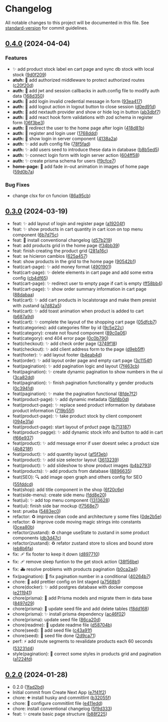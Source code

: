 # Changelog

All notable changes to this project will be documented in this file. See [standard-version](https://github.com/conventional-changelog/standard-version) for commit guidelines.

## [0.4.0](https://github.com/JonyPlo/teslo-shop-nextjs/compare/v0.3.0...v0.4.0) (2024-04-04)


### Features

* :sparkles: add product stock label en cart page and sync db stock with local stock ([9d0f209](https://github.com/JonyPlo/teslo-shop-nextjs/commits/9d0f209f2430c2c29ee2b5a50302d62aa0accde8))
* **atuh:** :passport_control: add authorized middleware to protect authorized routes ([c20f20d](https://github.com/JonyPlo/teslo-shop-nextjs/commits/c20f20d4d7a0c1cf12b8240ed955357c755d87da))
* **auth:** :passport_control: add jwt and session callbacks in auth.config file to modify auth data ([168d350](https://github.com/JonyPlo/teslo-shop-nextjs/commits/168d350a4a47a26af34cc2d4ce8cc4b79b36fe15))
* **auth:** :passport_control: add login invalid credential message in form ([93ea417](https://github.com/JonyPlo/teslo-shop-nextjs/commits/93ea41732123ee882942c39ec5753ebf04f62992))
* **auth:** :passport_control: add logout action in logout button to close session ([d0ed91d](https://github.com/JonyPlo/teslo-shop-nextjs/commits/d0ed91dc8557e375c3fb933d8fe4786ad05826fb))
* **auth:** :passport_control: add nextauth provider and show or hide log in button ([ab3dbf7](https://github.com/JonyPlo/teslo-shop-nextjs/commits/ab3dbf7769a1301f7064139179fdab571955929f))
* **auth:** :passport_control: add react hook form validations with zod schema in register form ([06f3be3](https://github.com/JonyPlo/teslo-shop-nextjs/commits/06f3be37cc60e03883cf0876ce2e9594f5111d76))
* **auth:** :passport_control: redirect the user to the home page after login ([418d81b](https://github.com/JonyPlo/teslo-shop-nextjs/commits/418d81b08745de69897871f3af14817b3a5cb305))
* **auth:** :passport_control: register and login user ([1768ddd](https://github.com/JonyPlo/teslo-shop-nextjs/commits/1768ddd005b30c65920542d41d5bd2586e186c09))
* **auth:** :passport_control: show login in server component ([4138a2a](https://github.com/JonyPlo/teslo-shop-nextjs/commits/4138a2aeeecb19ca9495906f51b3185a0584264c))
* **auth:** :sparkles: add auth config file ([78f5fad](https://github.com/JonyPlo/teslo-shop-nextjs/commits/78f5fad7d47f55353d1e77a13022807149baa1b0))
* **auth:** :sparkles: add users seed to introduce these data in database ([b8b5ed5](https://github.com/JonyPlo/teslo-shop-nextjs/commits/b8b5ed5469f5c09c1f366847711bb58c7a87b8b4))
* **auth:** :sparkles: connect login form with login server action ([604ff58](https://github.com/JonyPlo/teslo-shop-nextjs/commits/604ff58f972fe0b9aec2f515b6a7258c6a365a4f))
* **auth:** :sparkles: create prisma schema for users ([f9cfce7](https://github.com/JonyPlo/teslo-shop-nextjs/commits/f9cfce75f7664cc67cd226b8b27fc64c39a44a29))
* **home-page:** :lipstick: add fade in-out animation in images of home page ([59d0b7a](https://github.com/JonyPlo/teslo-shop-nextjs/commits/59d0b7a2854917628cc7d9930e93b00aeee9a5d5))


### Bug Fixes

* change clsx for cn funcion ([86a95cb](https://github.com/JonyPlo/teslo-shop-nextjs/commits/86a95cba539e4b858b884109b4bd5c01f6e25af9))

## [0.3.0](https://github.com/JonyPlo/teslo-shop-nextjs/compare/v0.2.0...v0.3.0) (2024-03-19)

- feat: :sparkles: add layout of login and register page ([a19204f](https://github.com/JonyPlo/teslo-shop-nextjs/commit/a19204f))
- feat: :sparkles: show products in cart quantity in cart icon on top menu component ([6b7d75c](https://github.com/JonyPlo/teslo-shop-nextjs/commit/6b7d75c))
- feat: :wrench: install conventional changelog ([d57b219](https://github.com/JonyPlo/teslo-shop-nextjs/commit/d57b219))
- feat: add products grid in the home page ([f34bb39](https://github.com/JonyPlo/teslo-shop-nextjs/commit/f34bb39))
- feat: finish creating the product grid ([281a16c](https://github.com/JonyPlo/teslo-shop-nextjs/commit/281a16c))
- feat: se hicieron cambios ([625a457](https://github.com/JonyPlo/teslo-shop-nextjs/commit/625a457))
- feat: show products in the grid to the home page ([90542b1](https://github.com/JonyPlo/teslo-shop-nextjs/commit/90542b1))
- feat(cart-page): :sparkles: add money format ([4901901](https://github.com/JonyPlo/teslo-shop-nextjs/commit/4901901))
- feat(cart-page): :sparkles: delete elements in cart page and add some extra config ([cb4df65](https://github.com/JonyPlo/teslo-shop-nextjs/commit/cb4df65))
- feat(cart-page): :sparkles: redirect user to empty page if cart is empty ([ff58bb4](https://github.com/JonyPlo/teslo-shop-nextjs/commit/ff58bb4))
- feat(cart-page): :sparkles: show order summary information in cart page ([88dabaa](https://github.com/JonyPlo/teslo-shop-nextjs/commit/88dabaa))
- feat(cart): :sparkles: add cart products in localstorage and make them presist with zustand ([a7d82a5](https://github.com/JonyPlo/teslo-shop-nextjs/commit/a7d82a5))
- feat(cart): :sparkles: add toast animation when product is added to cart ([b687a9d](https://github.com/JonyPlo/teslo-shop-nextjs/commit/b687a9d))
- feat(cart): :sparkles: complete the layout of the shopping cart page ([05dfcb7](https://github.com/JonyPlo/teslo-shop-nextjs/commit/05dfcb7))
- feat(categories): add categories filter by id ([9c5e22c](https://github.com/JonyPlo/teslo-shop-nextjs/commit/9c5e22c))
- feat(category): create not found component ([89c0a06](https://github.com/JonyPlo/teslo-shop-nextjs/commit/89c0a06))
- feat(category): end 404 error page ([0c0b790](https://github.com/JonyPlo/teslo-shop-nextjs/commit/0c0b790))
- feat(checkout): :sparkles: add check order page ([3749f18](https://github.com/JonyPlo/teslo-shop-nextjs/commit/3749f18))
- feat(checkout): :sparkles: add client address form to the page ([d9eb5ff](https://github.com/JonyPlo/teslo-shop-nextjs/commit/d9eb5ff))
- feat(footer): :sparkles: add layout footer ([b4eab4d](https://github.com/JonyPlo/teslo-shop-nextjs/commit/b4eab4d))
- feat(order): :sparkles: add layout order page and empty cart page ([3c1154f](https://github.com/JonyPlo/teslo-shop-nextjs/commit/3c1154f))
- feat(pagination): :sparkles: add pagination logic and layout ([7f463cb](https://github.com/JonyPlo/teslo-shop-nextjs/commit/7f463cb))
- feat(pagination): :sparkles: create dynamic pagination to show numbers in the ui ([3ca82dd](https://github.com/JonyPlo/teslo-shop-nextjs/commit/3ca82dd))
- feat(pagination): :sparkles: finish pagination functionality y gender products ([0c3941d](https://github.com/JonyPlo/teslo-shop-nextjs/commit/0c3941d))
- feat(pagination): :sparkles: make the pagination functional ([8fde7f2](https://github.com/JonyPlo/teslo-shop-nextjs/commit/8fde7f2))
- feat(product-page): :sparkles: add dynamic metadata ([5bf4b0d](https://github.com/JonyPlo/teslo-shop-nextjs/commit/5bf4b0d))
- feat(product-page): :sparkles: replace seed product information by database product information ([719b55f](https://github.com/JonyPlo/teslo-shop-nextjs/commit/719b55f))
- feat(product-page): :sparkles: take product stock by client component ([094e31a](https://github.com/JonyPlo/teslo-shop-nextjs/commit/094e31a))
- feat(product-page): start layout of prduct page ([b713187](https://github.com/JonyPlo/teslo-shop-nextjs/commit/b713187))
- feat(product-pagge): :sparkles: add dynamic stock info and button to add in cart ([f66e937](https://github.com/JonyPlo/teslo-shop-nextjs/commit/f66e937))
- feat(product): :sparkles: add message error if user doesnt selec a product size ([4b8218f](https://github.com/JonyPlo/teslo-shop-nextjs/commit/4b8218f))
- feat(product): :sparkles: add quantity layout ([af5f3eb](https://github.com/JonyPlo/teslo-shop-nextjs/commit/af5f3eb))
- feat(product): :sparkles: add size selector layout ([3613239](https://github.com/JonyPlo/teslo-shop-nextjs/commit/3613239))
- feat(product): :sparkles: add slideshow to show product images ([b4b2793](https://github.com/JonyPlo/teslo-shop-nextjs/commit/b4b2793))
- feat(products): :sparkles: add products from database ([8896635](https://github.com/JonyPlo/teslo-shop-nextjs/commit/8896635))
- feat(SEO): :mag: add image open graph and others config for SEO ([55fddcd](https://github.com/JonyPlo/teslo-shop-nextjs/commit/55fddcd))
- feat(shop): add title component in the shop ([6f20c6e](https://github.com/JonyPlo/teslo-shop-nextjs/commit/6f20c6e))
- feat(side-menu): create side menu ([fdd8e20](https://github.com/JonyPlo/teslo-shop-nextjs/commit/fdd8e20))
- feat(ui): :sparkles: add top menu component ([1313628](https://github.com/JonyPlo/teslo-shop-nextjs/commit/1313628))
- feat(ui): finish side bar mockup ([f7568e7](https://github.com/JonyPlo/teslo-shop-nextjs/commit/f7568e7))
- test: prueba ([5483ec0](https://github.com/JonyPlo/teslo-shop-nextjs/commit/5483ec0))
- refactor: :recycle: improve clean code and architecture y some files ([0de2b5e](https://github.com/JonyPlo/teslo-shop-nextjs/commit/0de2b5e))
- refactor: :recycle: improve code moving magic strings into constants ([0cea80b](https://github.com/JonyPlo/teslo-shop-nextjs/commit/0cea80b))
- refactor(zustand): :recycle: change useState to zustand in some product components ([db3d47c](https://github.com/JonyPlo/teslo-shop-nextjs/commit/db3d47c))
- refactor(zustand): :recycle: refator zustand store to slices and bound store ([eb8b6fa](https://github.com/JonyPlo/teslo-shop-nextjs/commit/eb8b6fa))
- fix: :adhesive_bandage: fix footer to keep it down ([d897710](https://github.com/JonyPlo/teslo-shop-nextjs/commit/d897710))
- fix: :adhesive_bandage: remove sleep funtion to the get stock action ([38f56be](https://github.com/JonyPlo/teslo-shop-nextjs/commit/38f56be))
- fix: :ambulance: resolve problems with products pagination ([b0ca2a4](https://github.com/JonyPlo/teslo-shop-nextjs/commit/b0ca2a4))
- fix(pagination): :bug: fix pagination number in a conditional ([40264b7](https://github.com/JonyPlo/teslo-shop-nextjs/commit/40264b7))
- chore: :wrench: add prettier config on lint staged ([a7568b1](https://github.com/JonyPlo/teslo-shop-nextjs/commit/a7568b1))
- chore(docker): :sparkles: add postgres database with docker compose ([e211941](https://github.com/JonyPlo/teslo-shop-nextjs/commit/e211941))
- chore(prisma): :necktie: add Prisma models and migrate them in data base ([8497d29](https://github.com/JonyPlo/teslo-shop-nextjs/commit/8497d29))
- chore(prisma): :seedling: update seed file and add delete tables ([f8dd168](https://github.com/JonyPlo/teslo-shop-nextjs/commit/f8dd168))
- chore(prisma): :sparkles: install prisma dependency ([ac46f02](https://github.com/JonyPlo/teslo-shop-nextjs/commit/ac46f02))
- chore(prisma): update seed file ([86ca20d](https://github.com/JonyPlo/teslo-shop-nextjs/commit/86ca20d))
- chore(readme): :memo: update readme file ([d58704b](https://github.com/JonyPlo/teslo-shop-nextjs/commit/d58704b))
- chore(seed): :seedling: add seed file ([c43a91f](https://github.com/JonyPlo/teslo-shop-nextjs/commit/c43a91f))
- chore(seed): :seedling: seed file done ([2d9ca71](https://github.com/JonyPlo/teslo-shop-nextjs/commit/2d9ca71))
- perf: :zap: add route segments to revalidate products each 60 seconds ([53231d4](https://github.com/JonyPlo/teslo-shop-nextjs/commit/53231d4))
- style(pagination): :lipstick: correct some styles in products grid and pagination ([a1224fd](https://github.com/JonyPlo/teslo-shop-nextjs/commit/a1224fd))

## [0.2.0](https://github.com/JonyPlo/teslo-shop-nextjs/releases/tag/v0.2.0) (2024-01-28)

- 0.2.0 ([1fad2bd](https://github.com/JonyPlo/teslo-shop-nextjs/commit/1fad2bd))
- Initial commit from Create Next App ([e7f41f2](https://github.com/JonyPlo/teslo-shop-nextjs/commit/e7f41f2))
- chore: :heavy_plus_sign: install husky and commitlint ([b32055f](https://github.com/JonyPlo/teslo-shop-nextjs/commit/b32055f))
- chore: :wrench: configure commitlint file ([e411edd](https://github.com/JonyPlo/teslo-shop-nextjs/commit/e411edd))
- chore: install conventional changelog ([5f9d333](https://github.com/JonyPlo/teslo-shop-nextjs/commit/5f9d333))
- feat: :sparkles: create basic page structure ([b88f225](https://github.com/JonyPlo/teslo-shop-nextjs/commit/b88f225))
